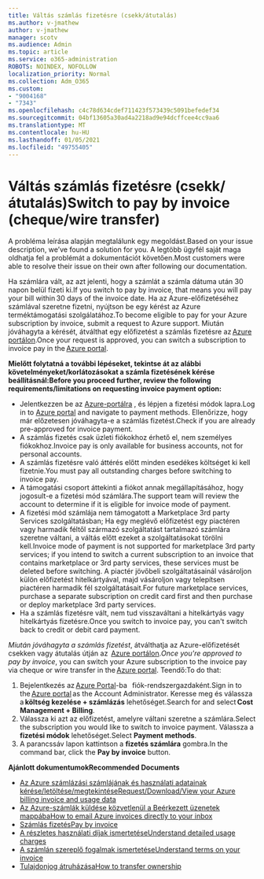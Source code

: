 ```yaml
---
title: Váltás számlás fizetésre (csekk/átutalás)
ms.author: v-jmathew
author: v-jmathew
manager: scotv
ms.audience: Admin
ms.topic: article
ms.service: o365-administration
ROBOTS: NOINDEX, NOFOLLOW
localization_priority: Normal
ms.collection: Adm_O365
ms.custom:
- "9004168"
- "7343"
ms.openlocfilehash: c4c78d634cdef711423f573439c5091befedef34
ms.sourcegitcommit: 04bf13605a30ad4a2218ad9e94dcffcee4cc9aa6
ms.translationtype: MT
ms.contentlocale: hu-HU
ms.lasthandoff: 01/05/2021
ms.locfileid: "49755405"
---
```

# <a name="switch-to-pay-by-invoice-chequewire-transfer"></a><span data-ttu-id="8aa7f-102">Váltás számlás fizetésre (csekk/átutalás)</span><span class="sxs-lookup"><span data-stu-id="8aa7f-102">Switch to pay by invoice (cheque/wire transfer)</span></span>

<span data-ttu-id="8aa7f-103">A probléma leírása alapján megtalálunk egy megoldást.</span><span class="sxs-lookup"><span data-stu-id="8aa7f-103">Based on your issue description, we’ve found a solution for you.</span></span> <span data-ttu-id="8aa7f-104">A legtöbb ügyfél saját maga oldhatja fel a problémát a dokumentációt követően.</span><span class="sxs-lookup"><span data-stu-id="8aa7f-104">Most customers were able to resolve their issue on their own after following our documentation.</span></span>

<span data-ttu-id="8aa7f-105">Ha számlára vált, az azt jelenti, hogy a számlát a számla dátuma után 30 napon belül fizeti ki.</span><span class="sxs-lookup"><span data-stu-id="8aa7f-105">If you switch to pay by invoice, that means you will pay your bill within 30 days of the invoice date.</span></span> <span data-ttu-id="8aa7f-106">Ha az Azure-előfizetéséhez számlával szeretne fizetni, nyújtson be egy kérést az Azure terméktámogatási szolgálatához.</span><span class="sxs-lookup"><span data-stu-id="8aa7f-106">To become eligible to pay for your Azure subscription by invoice, submit a request to Azure support.</span></span> <span data-ttu-id="8aa7f-107">Miután jóváhagyta a kérését, átválthat egy előfizetést a számlás fizetésre az [Azure portálon](https://portal.azure.com/).</span><span class="sxs-lookup"><span data-stu-id="8aa7f-107">Once your request is approved, you can switch a subscription to invoice pay in the [Azure portal](https://portal.azure.com/).</span></span>

<span data-ttu-id="8aa7f-108">**Mielőtt folytatná a további lépéseket, tekintse át az alábbi követelményeket/korlátozásokat a számla fizetésének kérése beállításnál:**</span><span class="sxs-lookup"><span data-stu-id="8aa7f-108">**Before you proceed further, review the following requirements/limitations on requesting invoice payment option:**</span></span>

- <span data-ttu-id="8aa7f-109">Jelentkezzen be az [Azure-portálra](https://portal.azure.com/) , és lépjen a fizetési módok lapra.</span><span class="sxs-lookup"><span data-stu-id="8aa7f-109">Log in to [Azure portal](https://portal.azure.com/) and navigate to payment methods.</span></span> <span data-ttu-id="8aa7f-110">Ellenőrizze, hogy már előzetesen jóváhagyta-e a számlás fizetést.</span><span class="sxs-lookup"><span data-stu-id="8aa7f-110">Check if you are already pre-approved for invoice payment.</span></span>
- <span data-ttu-id="8aa7f-111">A számlás fizetés csak üzleti fiókokhoz érhető el, nem személyes fiókokhoz.</span><span class="sxs-lookup"><span data-stu-id="8aa7f-111">Invoice pay is only available for business accounts, not for personal accounts.</span></span>
- <span data-ttu-id="8aa7f-112">A számlás fizetésre való áttérés előtt minden esedékes költséget ki kell fizetnie.</span><span class="sxs-lookup"><span data-stu-id="8aa7f-112">You must pay all outstanding charges before switching to invoice pay.</span></span>
- <span data-ttu-id="8aa7f-113">A támogatási csoport áttekinti a fiókot annak megállapításához, hogy jogosult-e a fizetési mód számlára.</span><span class="sxs-lookup"><span data-stu-id="8aa7f-113">The support team will review the account to determine if it is eligible for invoice mode of payment.</span></span>
- <span data-ttu-id="8aa7f-114">A fizetési mód számlája nem támogatott a Marketplace 3rd party Services szolgáltatásban; Ha egy meglévő előfizetést egy piactéren vagy harmadik féltől származó szolgáltatást tartalmazó számlára szeretne váltani, a váltás előtt ezeket a szolgáltatásokat törölni kell.</span><span class="sxs-lookup"><span data-stu-id="8aa7f-114">Invoice mode of payment is not supported for marketplace 3rd party services; if you intend to switch a current subscription to an invoice that contains marketplace or 3rd party services, these services must be deleted before switching.</span></span> <span data-ttu-id="8aa7f-115">A piactér jövőbeli szolgáltatásainál vásároljon külön előfizetést hitelkártyával, majd vásároljon vagy telepítsen piactéren harmadik fél szolgáltatásait.</span><span class="sxs-lookup"><span data-stu-id="8aa7f-115">For future marketplace services, purchase a separate subscription on credit card first and then purchase or deploy marketplace 3rd party services.</span></span>
- <span data-ttu-id="8aa7f-116">Ha a számlás fizetésre vált, nem tud visszaváltani a hitelkártyás vagy hitelkártyás fizetésre.</span><span class="sxs-lookup"><span data-stu-id="8aa7f-116">Once you switch to invoice pay, you can't switch back to credit or debit card payment.</span></span>

<span data-ttu-id="8aa7f-117">*Miután jóváhagyta a számlás fizetést*, átválthatja az Azure-előfizetését csekken vagy átutalás útján az  [Azure portálon](https://portal.azure.com/).</span><span class="sxs-lookup"><span data-stu-id="8aa7f-117">*Once you're approved to pay by invoice*, you can switch your Azure subscription to the invoice pay via cheque or wire transfer in the [Azure portal](https://portal.azure.com/).</span></span>
<span data-ttu-id="8aa7f-118">Teendő:</span><span class="sxs-lookup"><span data-stu-id="8aa7f-118">To do that:</span></span>

1. <span data-ttu-id="8aa7f-119">Bejelentkezés az [Azure Portal](https://portal.azure.com/)-ba   fiók-rendszergazdaként.</span><span class="sxs-lookup"><span data-stu-id="8aa7f-119">Sign in to the [Azure portal](https://portal.azure.com/) as the Account Administrator.</span></span> <span data-ttu-id="8aa7f-120">Keresse meg és válassza a **költség kezelése + számlázás** lehetőséget.</span><span class="sxs-lookup"><span data-stu-id="8aa7f-120">Search for and select **Cost Management + Billing**.</span></span>
2. <span data-ttu-id="8aa7f-121">Válassza ki azt az előfizetést, amelyre váltani szeretne a számlára.</span><span class="sxs-lookup"><span data-stu-id="8aa7f-121">Select the subscription you would like to switch to invoice payment.</span></span> <span data-ttu-id="8aa7f-122">Válassza a **fizetési módok** lehetőséget.</span><span class="sxs-lookup"><span data-stu-id="8aa7f-122">Select **Payment methods**.</span></span>
3. <span data-ttu-id="8aa7f-123">A parancssáv lapon kattintson a **fizetés számlára** gombra.</span><span class="sxs-lookup"><span data-stu-id="8aa7f-123">In the command bar, click the **Pay by invoice** button.</span></span>

<span data-ttu-id="8aa7f-124">**Ajánlott dokumentumok**</span><span class="sxs-lookup"><span data-stu-id="8aa7f-124">**Recommended Documents**</span></span>

- [<span data-ttu-id="8aa7f-125">Az Azure számlázási számlájának és használati adatainak kérése/letöltése/megtekintése</span><span class="sxs-lookup"><span data-stu-id="8aa7f-125">Request/Download/View your Azure billing invoice and usage data</span></span>](https://docs.microsoft.com/azure/billing/billing-download-azure-invoice-daily-usage-date)
- [<span data-ttu-id="8aa7f-126">Az Azure-számlák küldése közvetlenül a Beérkezett üzenetek mappába</span><span class="sxs-lookup"><span data-stu-id="8aa7f-126">How to email Azure invoices directly to your inbox</span></span>](https://docs.microsoft.com/azure/billing/billing-download-azure-invoice-daily-usage-date)
- [<span data-ttu-id="8aa7f-127">Számlás fizetés</span><span class="sxs-lookup"><span data-stu-id="8aa7f-127">Pay by invoice</span></span>](https://docs.microsoft.com/azure/billing/billing-how-to-pay-by-invoice)
- [<span data-ttu-id="8aa7f-128">A részletes használati díjak ismertetése</span><span class="sxs-lookup"><span data-stu-id="8aa7f-128">Understand detailed usage charges</span></span>](https://docs.microsoft.com/azure/billing/billing-understand-your-bill)
- [<span data-ttu-id="8aa7f-129">A számlán szereplő fogalmak ismertetése</span><span class="sxs-lookup"><span data-stu-id="8aa7f-129">Understand terms on your invoice</span></span>](https://docs.microsoft.com/azure/billing/billing-understand-your-invoice)
- [<span data-ttu-id="8aa7f-130">Tulajdonjog átruházása</span><span class="sxs-lookup"><span data-stu-id="8aa7f-130">How to transfer ownership</span></span>](https://docs.microsoft.com/azure/billing/billing-subscription-transfer)
